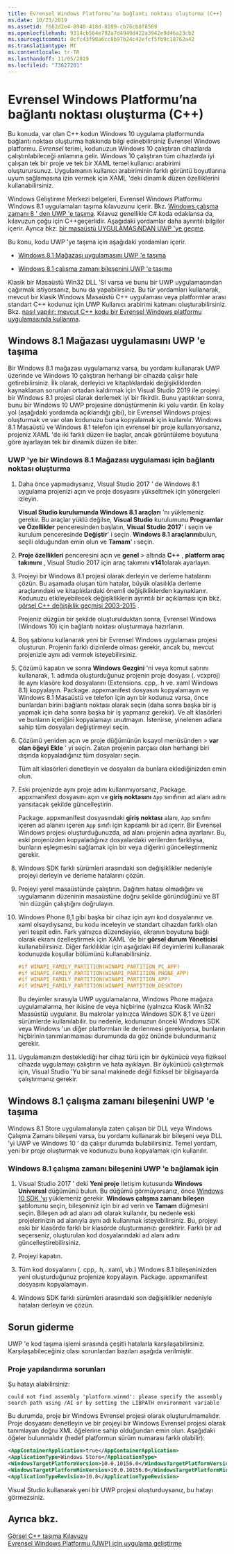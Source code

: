 ```yaml
---
title: Evrensel Windows Platformu’na bağlantı noktası oluşturma (C++)
ms.date: 10/23/2019
ms.assetid: f662d2e4-8940-418d-8109-cb76cb8f8569
ms.openlocfilehash: 9314cb564e792a7d4949d422a3942e9d46a23cb2
ms.sourcegitcommit: 0cfc43f90a6cc8b97b24c42efcf5fb9c18762a42
ms.translationtype: MT
ms.contentlocale: tr-TR
ms.lasthandoff: 11/05/2019
ms.locfileid: "73627201"
---
```

# <a name="porting-to-the-universal-windows-platform-c"></a>Evrensel Windows Platformu’na bağlantı noktası oluşturma (C++)

Bu konuda, var olan C++ kodun Windows 10 uygulama platformunda bağlantı noktası oluşturma hakkında bilgi edinebilirsiniz Evrensel Windows platformu. *Evrensel* terimi, kodunuzun Windows 10 çalıştıran cihazlarda çalıştırılabileceği anlamına gelir. Windows 10 çalıştıran tüm cihazlarda iyi çalışan tek bir proje ve tek bir XAML temel kullanıcı arabirimi oluşturursunuz. Uygulamanın kullanıcı arabiriminin farklı görüntü boyutlarına uyum sağlamasına izin vermek için XAML 'deki dinamik düzen özelliklerini kullanabilirsiniz.

Windows Geliştirme Merkezi belgeleri, Evrensel Windows Platformu Windows 8.1 uygulamaları taşıma kılavuzunu içerir. Bkz. [Windows çalışma zamanı 8 ' den UWP 'e taşıma](/windows/uwp/porting/w8x-to-uwp-root). Kılavuz genellikle C# koda odaklansa da, kılavuzun çoğu için C++geçerlidir. Aşağıdaki yordamlar daha ayrıntılı bilgiler içerir. Ayrıca bkz. [bir masaüstü UYGULAMASıNDAN UWP 'ye geçme](/windows/uwp/porting/desktop-to-uwp-migrate).

Bu konu, kodu UWP 'ye taşıma için aşağıdaki yordamları içerir.

- [Windows 8.1 Mağazası uygulamasını UWP 'e taşıma](#BK_81StoreApp)

- [Windows 8.1 çalışma zamanı bileşenini UWP 'e taşıma](#BK_81Component)

Klasik bir Masaüstü Win32 DLL 'SI varsa ve bunu bir UWP uygulamasından çağırmak istiyorsanız, bunu da yapabilirsiniz. Bu tür yordamları kullanarak, mevcut bir klasik Windows Masaüstü C++ uygulaması veya platformlar arası standart C++ kodunuz için UWP Kullanıcı arabirimi katmanı oluşturabilirsiniz. Bkz. [nasıl yapılır: mevcut C++ kodu bir Evrensel Windows platformu uygulamasında kullanma](../porting/how-to-use-existing-cpp-code-in-a-universal-windows-platform-app.md). 

## <a name="BK_81StoreApp"></a>Windows 8.1 Mağazası uygulamasını UWP 'e taşıma

Bir Windows 8.1 mağazası uygulamanız varsa, bu yordamı kullanarak UWP üzerinde ve Windows 10 çalıştıran herhangi bir cihazda çalışır hale getirebilirsiniz.  İlk olarak, derleyici ve kitaplıklardaki değişikliklerden kaynaklanan sorunları ortadan kaldırmak için Visual Studio 2019 ile projeyi bir Windows 8.1 projesi olarak derlemek iyi bir fikirdir. Bunu yaptıktan sonra, bunu bir Windows 10 UWP projesine dönüştürmenin iki yolu vardır. En kolay yol (aşağıdaki yordamda açıklandığı gibi), bir Evrensel Windows projesi oluşturmak ve var olan kodunuzu buna kopyalamak için kullanılır. Windows 8.1 Masaüstü ve Windows 8.1 telefon için evrensel bir proje kullanıyorsanız, projeniz XAML 'de iki farklı düzen ile başlar, ancak görüntüleme boyutuna göre ayarlayan tek bir dinamik düzen ile biter.

### <a name="to-port-a-windows-81-store-app-to-the-uwp"></a>UWP 'ye bir Windows 8.1 Mağazası uygulaması için bağlantı noktası oluşturma

1. Daha önce yapmadıysanız, Visual Studio 2017 ' de Windows 8.1 uygulama projenizi açın ve proje dosyasını yükseltmek için yönergeleri izleyin.

   **Visual Studio kurulumunda Windows 8.1 araçları** 'nı yüklemeniz gerekir. Bu araçlar yüklü değilse, **Visual Studio** kurulumunu **Programlar ve Özellikler** penceresinden başlatın, **Visual Studio 2017**' i seçin ve kurulum penceresinde **Değiştir**' i seçin. **Windows 8.1 araçlarını**bulun, seçili olduğundan emin olun ve **Tamam**' ı seçin.

1. **Proje özellikleri** penceresini açın ve **genel** > altında **C++** , **platform araç takımını** , Visual Studio 2017 için araç takımını **v141**olarak ayarlayın.

1. Projeyi bir Windows 8.1 projesi olarak derleyin ve derleme hatalarını çözün. Bu aşamada oluşan tüm hatalar, büyük olasılıkla derleme araçlarındaki ve kitaplıklardaki önemli değişikliklerden kaynaklanır. Kodunuzu etkileyebilecek değişikliklerin ayrıntılı bir açıklaması için bkz. [görsel C++ değişiklik geçmişi 2003-2015](../porting/visual-cpp-change-history-2003-2015.md) .

   Projeniz düzgün bir şekilde oluşturulduktan sonra, Evrensel Windows (Windows 10) için bağlantı noktası oluşturmaya hazırlanın.

1. Boş şablonu kullanarak yeni bir Evrensel Windows uygulaması projesi oluşturun. Projenin farklı dizinlerde olması gerekir, ancak bu, mevcut projenizle aynı adı vermek isteyebilirsiniz.

1. Çözümü kapatın ve sonra **Windows Gezgini** 'ni veya komut satırını kullanarak, 1. adımda oluşturduğunuz projenin proje dosyası (. vcxproj) ile aynı klasöre kod dosyalarını (Extensions. cpp,. h ve. xaml Windows 8.1) kopyalayın. Package. appxmanifest dosyasını kopyalamayın ve Windows 8.1 Masaüstü ve telefon için ayrı bir kodunuz varsa, önce bunlardan birini bağlantı noktası olarak seçin (daha sonra başka bir iş yapmak için daha sonra başka bir iş yapmanız gerekir). Ve alt klasörleri ve bunların içeriğini kopyalamayı unutmayın. İstenirse, yinelenen adlara sahip tüm dosyaları değiştirmeyi seçin.

1. Çözümü yeniden açın ve proje düğümünün kısayol menüsünden > **var olan öğeyi** **Ekle** ' yi seçin. Zaten projenin parçası olan herhangi biri dışında kopyaladığınız tüm dosyaları seçin.

   Tüm alt klasörleri denetleyin ve dosyaları da bunlara eklediğinizden emin olun.

1. Eski projenizde aynı proje adını kullanmıyorsanız, Package. appxmanifest dosyasını açın ve **giriş noktasını** `App` sınıfının ad alanı adını yansıtacak şekilde güncelleştirin.

   Package. appxmanifest dosyasındaki **giriş noktası** alanı, `App` sınıfını içeren ad alanını içeren `App` sınıfı için kapsamlı bir ad içerir. Bir Evrensel Windows projesi oluşturduğunuzda, ad alanı projenin adına ayarlanır. Bu, eski projenizden kopyaladığınız dosyalardaki verilerden farklıysa, bunların eşleşmesini sağlamak için bir veya diğerini güncelleştirmeniz gerekir.

1. Windows SDK farklı sürümleri arasındaki son değişiklikler nedeniyle projeyi derleyin ve derleme hatalarını çözün.

1. Projeyi yerel masaüstünde çalıştırın. Dağıtım hatası olmadığını ve uygulamanın düzeninin masaüstüne doğru şekilde göründüğünü ve BT 'nin düzgün çalıştığını doğrulayın.

1. Windows Phone 8,1 gibi başka bir cihaz için ayrı kod dosyalarınız ve. xaml olsaydıysanız, bu kodu inceleyin ve standart cihazdan farklı olan yeri tespit edin. Fark yalnızca düzendeyise, ekranın boyutuna bağlı olarak ekranı özelleştirmek için XAML 'de bir **görsel durum Yöneticisi** kullanabilirsiniz. Diğer farklılıklar için aşağıdaki #if deyimlerini kullanarak kodunuzda koşullar bölümünü kullanabilirsiniz.

    ```cpp
    #if WINAPI_FAMILY_PARTITION(WINAPI_PARTITION_PC_APP)
    #if WINAPI_FAMILY_PARTITION(WINAPI_PARTITION_PHONE_APP)
    #if WINAPI_FAMILY_PARTITION(WINAPI_PARTITION_APP)
    #if WINAPI_FAMILY_PARTITION(WINAPI_PARTITION_DESKTOP)
    ```

   Bu deyimler sırasıyla UWP uygulamalarına, Windows Phone mağaza uygulamalarına, her ikisine de veya hiçbirine (yalnızca Klasik Win32 Masaüstü) uygulanır. Bu makrolar yalnızca Windows SDK 8,1 ve üzeri sürümlerde kullanılabilir. bu nedenle, kodunuzun önceki Windows SDK veya Windows 'un diğer platformları ile derlenmesi gerekiyorsa, bunların hiçbirinin tanımlanmaması durumunda da göz önünde bulundurmanız gerekir.

1. Uygulamanızın desteklediği her cihaz türü için bir öykünücü veya fiziksel cihazda uygulamayı çalıştırın ve hata ayıklayın. Bir öykünücü çalıştırmak için, Visual Studio 'Yu bir sanal makinede değil fiziksel bir bilgisayarda çalıştırmanız gerekir.

## <a name="BK_81Component"></a>Windows 8.1 çalışma zamanı bileşenini UWP 'e taşıma

Windows 8.1 Store uygulamalarıyla zaten çalışan bir DLL veya Windows Çalışma Zamanı bileşeni varsa, bu yordamı kullanarak bir bileşeni veya DLL 'yi UWP ve Windows 10 ' da çalışır durumda bulabilirsiniz. Temel yordam, yeni bir proje oluşturmak ve kodunuzu buna kopyalamak için kullanılır.

### <a name="to-port-a-windows-81-runtime-component-to-the-uwp"></a>Windows 8.1 çalışma zamanı bileşenini UWP 'e bağlamak için

1. Visual Studio 2017 ' deki **Yeni proje** Iletişim kutusunda **Windows Universal** düğümünü bulun. Bu düğümü görmüyorsanız, önce [Windows 10 SDK 'yı](https://developer.microsoft.com/windows/downloads/windows-10-sdk) yüklemeniz gerekir. **Windows çalışma zamanı bileşen** şablonunu seçin, bileşeniniz için bir ad verin ve **Tamam** düğmesini seçin. Bileşen adı ad alanı adı olarak kullanılır, bu nedenle eski projelerinizin ad alanıyla aynı adı kullanmak isteyebilirsiniz. Bu, projeyi eski bir klasörde farklı bir klasörde oluşturmanızı gerektirir. Farklı bir ad seçerseniz, oluşturulan kod dosyalarındaki ad alanı adını güncelleştirebilirsiniz.

1. Projeyi kapatın.

1. Tüm kod dosyalarını (. cpp,. h,. xaml, vb.) Windows 8.1 bileşeninizden yeni oluşturduğunuz projenize kopyalayın. Package. appxmanifest dosyasını kopyalamayın.

1. Windows SDK farklı sürümleri arasındaki son değişiklikler nedeniyle hataları derleyin ve çözün.

## <a name="troubleshooting"></a>Sorun giderme

UWP 'e kod taşıma işlemi sırasında çeşitli hatalarla karşılaşabilirsiniz. Karşılaşabileceğiniz olası sorunlardan bazıları aşağıda verilmiştir.

### <a name="project-configuration-issues"></a>Proje yapılandırma sorunları

Şu hatayı alabilirsiniz:

```Output
could not find assembly 'platform.winmd': please specify the assembly search path using /AI or by setting the LIBPATH environment variable
```

Bu durumda, proje bir Windows Evrensel projesi olarak oluşturulmamalıdır. Proje dosyasını denetleyin ve bir projeyi bir Windows Evrensel projesi olarak tanımlayan doğru XML öğelerine sahip olduğundan emin olun. Aşağıdaki öğeler bulunmalıdır (hedef platformun sürüm numarası farklı olabilir):

```xml
<AppContainerApplication>true</AppContainerApplication>
<ApplicationType>Windows Store</ApplicationType>
<WindowsTargetPlatformVersion>10.0.10156.0</WindowsTargetPlatformVersion>
<WindowsTargetPlatformMinVersion>10.0.10156.0</WindowsTargetPlatformMinVersion>
<ApplicationTypeRevision>10.0</ApplicationTypeRevision>
```

Visual Studio kullanarak yeni bir UWP projesi oluşturduysanız, bu hatayı görmezsiniz.

## <a name="see-also"></a>Ayrıca bkz.

[Görsel C++ taşıma Kılavuzu](../porting/porting-to-the-universal-windows-platform-cpp.md)<br/>
[Evrensel Windows Platformu (UWP) için uygulama geliştirme](/visualstudio/cross-platform/develop-apps-for-the-universal-windows-platform-uwp)